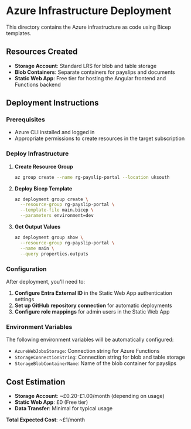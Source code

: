 # Azure Infrastructure Deployment

This directory contains the Azure infrastructure as code using Bicep templates.

## Resources Created

- **Storage Account**: Standard LRS for blob and table storage
- **Blob Containers**: Separate containers for payslips and documents
- **Static Web App**: Free tier for hosting the Angular frontend and Functions backend

## Deployment Instructions

### Prerequisites
- Azure CLI installed and logged in
- Appropriate permissions to create resources in the target subscription

### Deploy Infrastructure

1. **Create Resource Group**
   ```bash
   az group create --name rg-payslip-portal --location uksouth
   ```

2. **Deploy Bicep Template**
   ```bash
   az deployment group create \
     --resource-group rg-payslip-portal \
     --template-file main.bicep \
     --parameters environment=dev
   ```

3. **Get Output Values**
   ```bash
   az deployment group show \
     --resource-group rg-payslip-portal \
     --name main \
     --query properties.outputs
   ```

### Configuration

After deployment, you'll need to:

1. **Configure Entra External ID** in the Static Web App authentication settings
2. **Set up GitHub repository connection** for automatic deployments
3. **Configure role mappings** for admin users in the Static Web App

### Environment Variables

The following environment variables will be automatically configured:

- `AzureWebJobsStorage`: Connection string for Azure Functions
- `StorageConnectionString`: Connection string for blob and table storage
- `StorageBlobContainerName`: Name of the blob container for payslips

## Cost Estimation

- **Storage Account**: ~£0.20-£1.00/month (depending on usage)
- **Static Web App**: £0 (Free tier)
- **Data Transfer**: Minimal for typical usage

**Total Expected Cost**: ~£1/month